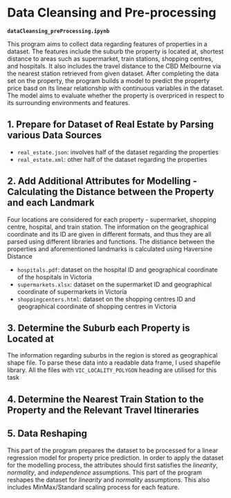 # Data Cleansing and Pre-processing

**``dataCleansing_preProcessing.ipynb``**

This program aims to collect data regarding features of properties in a dataset. The features include the suburb the property is located at, shortest distance to areas such as supermarket, train stations, shopping centres, and hospitals. It also includes the travel distance to the CBD Melbourne via the nearest station retrieved from given dataset. After completing the data set on the property, the program builds a model to predict the property price basd on its linear relationship with continuous variables in the dataset. The model aims to evaluate whether the property is overpriced in respect to its surrounding environments and features.

## 1. Prepare for Dataset of Real Estate by Parsing various Data Sources

* ``real_estate.json``: involves half of the dataset regarding the properties 
* ``real_estate.xml``: other half of the dataset regarding the properties 

## 2. Add Additional Attributes for Modelling - Calculating the Distance between the Property and each Landmark 

Four locations are considered for each property - supermarket, shopping centre, hospital, and train station. The information on the geographical coordinate and its ID are given in different formats, and thus they are all parsed using different libraries and functions. The distiance between the properties and aforementioned landmarks is calculated using Haversine Distance 

* ``hospitals.pdf``: dataset on the hospital ID and geographical coordinate of the hospitals in Victoria
* ``supermarkets.xlsx``: dataset on the supermarket ID and geographical coordinate of supermarkets in Victoria
* ``shoppingcenters.html``: dataset on the shopping centres ID and geographical coordinate of shopping centres in Victoria

## 3. Determine the Suburb each Property is Located at 
The information regarding suburbs in the region is stored as geographical shape file. To parse these data into a readable data frame, I used shapefile library. All the files with ``VIC_LOCALITY_POLYGON`` heading are utilised for this task 

## 4. Determine the Nearest Train Station to the Property and the Relevant Travel Itineraries 

## 5. Data Reshaping 
This part of the program prepares the dataset to be processed for a linear regression model for property price prediction. In order to apply the dataset for the modelling process, the attributes should first satisfies the *linearity*, *normality*, and *independence* assumptions. This part of the program reshapes the dataset for *linearity* and *normality* assumptions. This also includes MinMax/Standard scaling process for each feature. 

